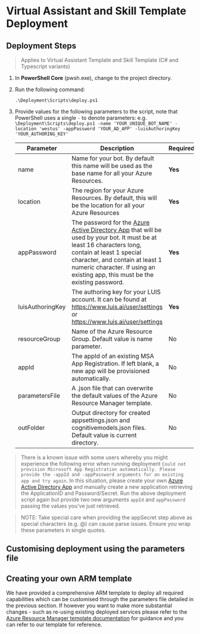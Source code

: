 # Virtual Assistant and Skill Template Deployment

## Deployment Steps 

> Applies to Virtual Assistant Template and Skill Template (C# and Typescript variants)

1. In **PowerShell Core** (pwsh.exe), change to the project directory.
1. Run the following command:
    ```
    .\Deployment\Scripts\deploy.ps1
    ```
2. Provide values for the following parameters to the script, note that PowerShell uses a single `-` to denote parameters: e.g. `\Deployment\Scripts\deploy.ps1 -name 'YOUR_UNIQUE_BOT_NAME' -location 'westus' -appPassword 'YOUR_AD_APP' -luisAuthoringKey 'YOUR_AUTHORING_KEY'`

    Parameter | Description | Required
    --------- | ----------- | --------
    name | Name for your bot. By default this name will be used as the base name for all your Azure Resources. | **Yes**
    location | The region for your Azure Resources. By default, this will be the location for all your Azure Resources | **Yes**
    appPassword | The password for the [Azure Active Directory App](https://ms.portal.azure.com/#blade/Microsoft_AAD_IAM/ActiveDirectoryMenuBlade/Overview) that will be used by your bot. It must be at least 16 characters long, contain at least 1 special character, and contain at least 1 numeric character. If using an existing app, this must be the existing password. | **Yes**
    luisAuthoringKey | The authoring key for your LUIS account. It can be found at https://www.luis.ai/user/settings or https://www.luis.ai/user/settings | **Yes**
    resourceGroup | Name of the Azure Resource Group. Default value is name parameter. | No
    appId | The appId of an existing MSA App Registration. If left blank, a new app will be provisioned automatically. | No
    parametersFile | A .json file that can overwrite the default values of the Azure Resource Manager template. | No
    outFolder | Output directory for created appsettings.json and cognitivemodels.json files. Default value is current directory. | No

> There is a known issue with some users whereby you might experience the following error when running deployment `Could not provision Microsoft App Registration automatically. Please provide the -appId and -appPassword arguments for an existing app and try again`. In this situation, please create your own [Azure Active Directory App](https://ms.portal.azure.com/#blade/Microsoft_AAD_IAM/ActiveDirectoryMenuBlade/Overview) and manually create a new application retrieving the ApplicationID and Password/Secret. Run the above deployment script again but provide two new arguments `appId` and `appPassword` passing the values you've just retrieved.

> NOTE: Take special care when providing the appSecret step above as special characters (e.g. @) can cause parse issues. Ensure you wrap these parameters in single quotes.

## Customising deployment using the parameters file

## Creating your own ARM template

We have provided a comprehensive ARM template to deploy all required capabilities which can be customised through the parameters file detailed in the previous section. If however you want to make more substantial changes - such as re-using existing deployed services please refer to the [Azure Resource Manager template documentation](https://docs.microsoft.com/en-us/azure/azure-resource-manager/resource-group-authoring-templates) for guidance and you can refer to our template for reference.